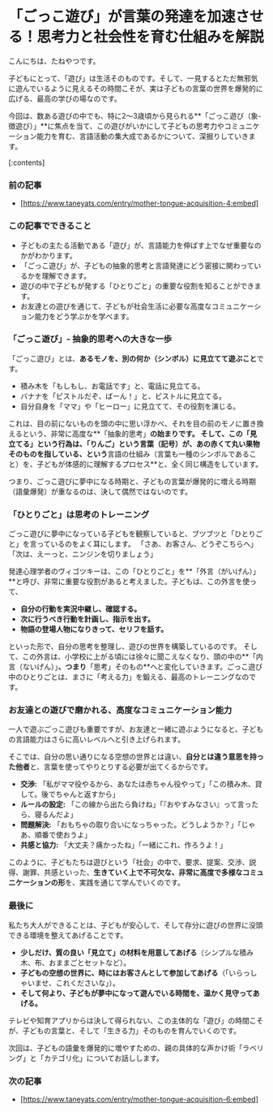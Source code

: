 # 「ごっこ遊び」が言葉の発達を加速させる！思考力と社会性を育む仕組みを解説
こんにちは、たねやつです。

子どもにとって、「遊び」は生活そのものです。そして、一見するとただ無邪気に遊んでいるように見えるその時間こそが、実は子どもの言葉の世界を爆発的に広げる、最高の学びの場なのです。

今回は、数ある遊びの中でも、特に2〜3歳頃から見られる**「ごっこ遊び（象-徴遊び）」**に焦点を当て、この遊びがいかにして子どもの思考力やコミュニケーション能力を育む、言語活動の集大成であるかについて、深掘りしていきます。

[:contents]

### 前の記事
- [https://www.taneyats.com/entry/mother-tongue-acquisition-4:embed]

### この記事でできること
- 子どもの主たる活動である「遊び」が、言語能力を伸ばす上でなぜ重要なのかがわかります。
- 「ごっこ遊び」が、子どもの抽象的思考と言語発達にどう密接に関わっているかを理解できます。
- 遊びの中で子どもが発する「ひとりごと」の重要な役割を知ることができます。
- お友達との遊びを通じて、子どもが社会生活に必要な高度なコミュニケーション能力をどう学ぶかを学べます。

### 「ごっこ遊び」- 抽象的思考への大きな一歩
「ごっこ遊び」とは、**あるモノを、別の何か（シンボル）に見立てて遊ぶこと**です。

- 積み木を「もしもし、お電話です」と、電話に見立てる。
- バナナを「ピストルだぞ、ばーん！」と、ピストルに見立てる。
- 自分自身を「ママ」や「ヒーロー」に見立てて、その役割を演じる。

これは、目の前にないものを頭の中に思い浮かべ、それを目の前のモノに置き換えるという、非常に高度な**「抽象的思考」**の始まりです。
そして、この「見立てる」という行為は、「りんご」という言葉（記号）が、あの赤くて丸い果物そのものを指している、という**言語の仕組み（言葉も一種のシンボルであること）を、子どもが体感的に理解するプロセス**と、全く同じ構造をしています。

つまり、ごっこ遊びに夢中になる時期と、子どもの言葉が爆発的に増える時期（語彙爆発）が重なるのは、決して偶然ではないのです。

### 「ひとりごと」は思考のトレーニング
ごっこ遊びに夢中になっている子どもを観察していると、ブツブツと「ひとりごと」を言っているのをよく耳にします。
「さあ、お客さん、どうぞこちらへ」「次は、えーっと、ニンジンを切りましょう」

発達心理学者のヴィゴツキーは、この「ひとりごと」を**「外言（がいげん）」**と呼び、非常に重要な役割があると考えました。子どもは、この外言を使って、
- **自分の行動を実況中継し、確認する。**
- **次に行うべき行動を計画し、指示を出す。**
- **物語の登場人物になりきって、セリフを話す。**

といった形で、自分の思考を整理し、遊びの世界を構築しているのです。
そして、この外言は、小学校に上がる頃には徐々に聞こえなくなり、頭の中の**「内言（ないげん）」**、つまり**「思考」そのもの**へと変化していきます。ごっこ遊び中のひとりごとは、まさに「考える力」を鍛える、最高のトレーニングなのです。

### お友達との遊びで磨かれる、高度なコミュニケーション能力
一人で遊ぶごっこ遊びも重要ですが、お友達と一緒に遊ぶようになると、子どもの言語能力はさらに高いレベルへと引き上げられます。

そこでは、自分の思い通りになる空想の世界とは違い、**自分とは違う意思を持った他者**と、言葉を使ってやりとりする必要が出てくるからです。

- **交渉:** 「私がママ役やるから、あなたは赤ちゃん役やって」「この積み木、貸して。後でちゃんと返すから」
- **ルールの設定:** 「この線から出たら負けね」「『おやすみなさい』って言ったら、寝るんだよ」
- **問題解決:** 「おもちゃの取り合いになっちゃった。どうしようか？」「じゃあ、順番で使おうよ」
- **共感と協力:** 「大丈夫？痛かったね」「一緒にこれ、作ろうよ！」

このように、子どもたちは遊びという「社会」の中で、要求、提案、交渉、説得、謝罪、共感といった、**生きていく上で不可欠な、非常に高度で多様なコミュニケーションの形**を、実践を通じて学んでいくのです。

### 最後に
私たち大人ができることは、子どもが安心して、そして存分に遊びの世界に没頭できる環境を整えてあげることです。

- **少しだけ、質の良い「見立て」の材料を用意してあげる**（シンプルな積み木、布、おままごとセットなど）。
- **子どもの空想の世界に、時にはお客さんとして参加してあげる**（「いらっしゃいませ、これくださいな」）。
- **そして何より、子どもが夢中になって遊んでいる時間を、温かく見守ってあげる。**

テレビや知育アプリからは決して得られない、この主体的な「遊び」の時間こそが、子どもの言葉と、そして「生きる力」そのものを育んでいくのです。

次回は、子どもの語彙を爆発的に増やすための、親の具体的な声かけ術「ラベリング」と「カテゴリ化」についてお話しします。

### 次の記事
- [https://www.taneyats.com/entry/mother-tongue-acquisition-6:embed]

